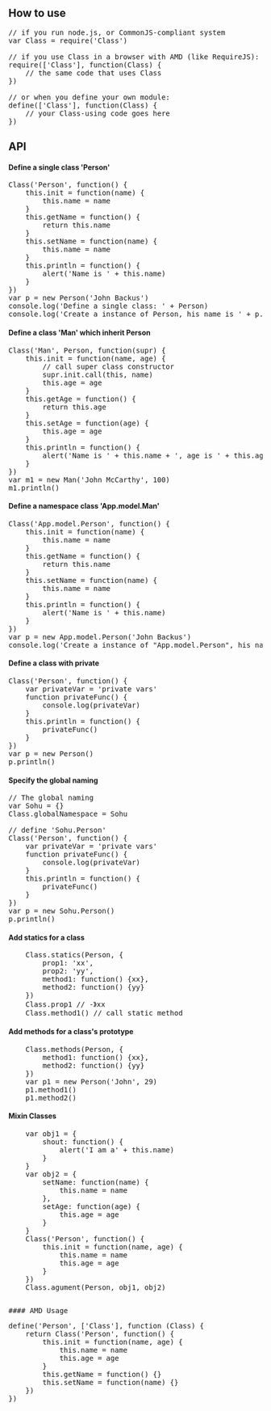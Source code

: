 ## How to use

<pre>
// if you run node.js, or CommonJS-compliant system
var Class = require('Class')

// if you use Class in a browser with AMD (like RequireJS):
require(['Class'], function(Class) {
    // the same code that uses Class
})

// or when you define your own module:
define(['Class'], function(Class) {
    // your Class-using code goes here
})
</pre>

## API

#### Define a single class 'Person'
<pre>
Class('Person', function() {
    this.init = function(name) {
        this.name = name
    }
    this.getName = function() {
        return this.name
    }
    this.setName = function(name) {
        this.name = name
    }
    this.println = function() {
        alert('Name is ' + this.name)
    }
})
var p = new Person('John Backus')
console.log('Define a single class: ' + Person)
console.log('Create a instance of Person, his name is ' + p.getName())
</pre>

#### Define a class 'Man' which inherit Person
<pre>
Class('Man', Person, function(supr) {
    this.init = function(name, age) {
        // call super class constructor
        supr.init.call(this, name)
        this.age = age
    }
    this.getAge = function() {
        return this.age
    }
    this.setAge = function(age) {
        this.age = age
    }
    this.println = function() {
        alert('Name is ' + this.name + ', age is ' + this.age)
    }
})
var m1 = new Man('John McCarthy', 100)
m1.println()
</pre>

#### Define a namespace class 'App.model.Man'
<pre>
Class('App.model.Person', function() {
    this.init = function(name) {
        this.name = name
    }
    this.getName = function() {
        return this.name
    }
    this.setName = function(name) {
        this.name = name
    }
    this.println = function() {
        alert('Name is ' + this.name)
    }
})
var p = new App.model.Person('John Backus')
console.log('Create a instance of "App.model.Person", his name is ' + p.getName())
</pre>

#### Define a class with private
<pre>
Class('Person', function() {
    var privateVar = 'private vars'
    function privateFunc() {
        console.log(privateVar)
    }
    this.println = function() {
        privateFunc()
    }
})
var p = new Person()
p.println()
</pre>

#### Specify the global naming
<pre>
// The global naming
var Sohu = {}
Class.globalNamespace = Sohu

// define 'Sohu.Person'
Class('Person', function() {
    var privateVar = 'private vars'
    function privateFunc() {
        console.log(privateVar)
    }
    this.println = function() {
        privateFunc()
    }
})
var p = new Sohu.Person()
p.println()
</pre>

#### Add statics for a class
<pre>
    Class.statics(Person, {
        prop1: 'xx',
        prop2: 'yy',
        method1: function() {xx},
        method2: function() {yy}
    })
    Class.prop1 // -》xx
    Class.method1() // call static method
</pre>

#### Add methods for a class's prototype
<pre>
    Class.methods(Person, {
        method1: function() {xx},
        method2: function() {yy}
    })
    var p1 = new Person('John', 29)
    p1.method1()
    p1.method2() 
</pre>

#### Mixin Classes
<pre>
    var obj1 = {
        shout: function() {
            alert('I am a' + this.name)
        }
    }
    var obj2 = {
        setName: function(name) {
            this.name = name
        },
        setAge: function(age) {
            this.age = age
        }
    }
    Class('Person', function() {
        this.init = function(name, age) {
            this.name = name
            this.age = age
        }
    })
    Class.agument(Person, obj1, obj2)
<pre>

#### AMD Usage
<pre>
define('Person', ['Class'], function (Class) {
    return Class('Person', function() {
        this.init = function(name, age) {
            this.name = name
            this.age = age
        }
        this.getName = function() {}
        this.setName = function(name) {}
    })
})
</pre>